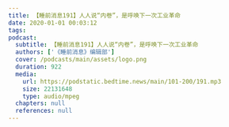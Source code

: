 ```yaml
---
title: 【睡前消息191】人人说“内卷”，是呼唤下一次工业革命
date: 2020-01-01 00:03:12
tags:
podcast:
  subtitle: 【睡前消息191】人人说“内卷”，是呼唤下一次工业革命
  authors: ['《睡前消息》编辑部']
  cover: /podcasts/main/assets/logo.png
  duration: 922
  media:
    url: https://podstatic.bedtime.news/main/101-200/191.mp3
    size: 22131648
    type: audio/mpeg
  chapters: null
  references: null
---
```

